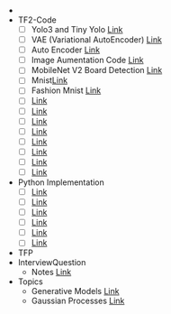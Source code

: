 - 
- TF2-Code 
    - [ ]  Yolo3 and Tiny Yolo [Link](#)
    - [ ]   VAE (Variational AutoEncoder) [Link](#)
    - [ ]   Auto Encoder [Link](#)
    - [ ]   Image Aumentation Code  [Link](#)
    - [ ]   MobileNet V2 Board Detection [Link](#)
    - [ ]   Mnist[Link](#)
    - [ ]  Fashion Mnist [Link](#)
    - [ ]   [Link](#)
    - [ ]   [Link](#)
    - [ ]   [Link](#)
    - [ ]   [Link](#)
    - [ ]   [Link](#)
    - [ ]   [Link](#)
    - [ ]   [Link](#)
    - [ ]   [Link](#)
- Python Implementation
  - [ ]   [Link](#)
  - [ ]   [Link](#)
  - [ ]   [Link](#)
  - [ ]   [Link](#)
  - [ ]   [Link](#)
  - [ ]   [Link](#)
    
- TFP
- InterviewQuestion
  - Notes [Link](#)
- Topics
  - Generative Models [Link](#)
  - Gaussian Processes [Link](#)

